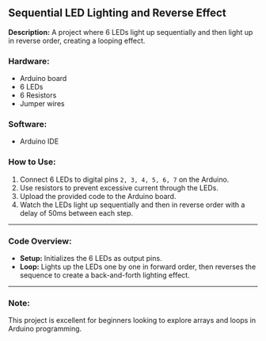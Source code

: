 ## Sequential LED Lighting and Reverse Effect
**Description:** A project where 6 LEDs light up sequentially and then light up in reverse order, creating a looping effect.

### Hardware:
- Arduino board
- 6 LEDs
- 6 Resistors
- Jumper wires

### Software:
- Arduino IDE

### How to Use:
1. Connect 6 LEDs to digital pins `2, 3, 4, 5, 6, 7` on the Arduino.
2. Use resistors to prevent excessive current through the LEDs.
3. Upload the provided code to the Arduino board.
4. Watch the LEDs light up sequentially and then in reverse order with a delay of 50ms between each step.

---

### Code Overview:
- **Setup:** Initializes the 6 LEDs as output pins.
- **Loop:** Lights up the LEDs one by one in forward order, then reverses the sequence to create a back-and-forth lighting effect.

---

### Note:
This project is excellent for beginners looking to explore arrays and loops in Arduino programming.

